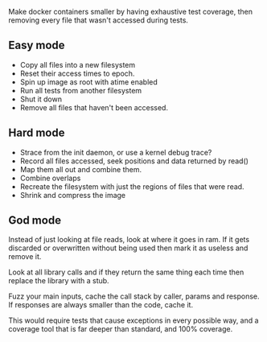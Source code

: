 Make docker containers smaller by having exhaustive test coverage,
then removing every file that wasn't accessed during tests.

## Easy mode

* Copy all files into a new filesystem
* Reset their access times to epoch.
* Spin up image as root with atime enabled
* Run all tests from another filesystem
* Shut it down
* Remove all files that haven't been accessed.

## Hard mode

* Strace from the init daemon, or use a kernel debug trace?
* Record all files accessed, seek positions and data returned by read()
* Map them all out and combine them.
* Combine overlaps
* Recreate the filesystem with just the regions of files that were read.
* Shrink and compress the image

## God mode

Instead of just looking at file reads, look at where it goes in ram.
If it gets discarded or overwritten without being used then mark it
as useless and remove it.

Look at all library calls and if they return the same thing each time
then replace the library with a stub.

Fuzz your main inputs, cache the call stack by caller, params and
response. If responses are always smaller than the code, cache it.

This would require tests that cause exceptions in every possible way,
and a coverage tool that is far deeper than standard, and 100% coverage.
